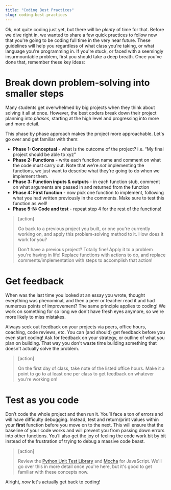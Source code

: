 ```yaml
---
title: "Coding Best Practices"
slug: coding-best-practices
---
```


Ok, not quite coding just yet, but there will be _plenty_ of time for that. Before we dive right in, we wanted to share a few quick practices to follow now that you're going to be coding full time in the very near future. These guidelines will help you regardless of what class you're taking, or what language you're programming in. If you're stuck, or faced with a seemingly insurmountable problem, first you should take a deep breath. Once you've done that, remember these key ideas:

# Break down problem-solving into smaller steps
Many students get overwhelmed by big projects when they think about solving it all at once. However, the best coders break down their project planning into _phases_, starting at the high level and progressing into more and more detail.

This phase by phase approach makes the project more approachable. Let's go over and get familiar with them:

- **Phase 1: Conceptual** - what is the outcome of the project? i.e. “My final project should be able to xyz”
- **Phase 2: Functions** - write each function name and comment on what the code must carry out. Note that we're _not_ implementing the functions, we just want to describe what they're going to do when we implement them.
- **Phase 3: Function inputs & outputs** - in each function stub, comment on what arguments are passed in and returned from the function
- **Phase 4: First function** - now pick one function to implement, following what you had written previously in the comments. Make sure to test this function as well!
- **Phase 5-N: Code and test** - repeat step 4 for the rest of the functions!

> [action]
>
> Go back to a previous project you built, or one you're currently working on, and apply this problem-solving method to it. How does it work for you?
>
> Don't have a previous project? Totally fine! Apply it to a problem you're having in life! Replace functions with actions to do, and replace comments/implementation with steps to accomplish that action!

# Get feedback

 When was the last time you looked at an essay you wrote, thought everything was phenominal, and then a peer or teacher read it and had numerous points of improvement? The same principle applies to coding! We work on something for so long we don't have fresh eyes anymore, so we're more likely to miss mistakes.

 Always seek out feedback on your projects via peers, office hours, coaching, code reviews, etc. You can (and should) get feedback before you even start coding! Ask for feedback on your strategy, or outline of what you plan on building. That way you don't waste time building something that doesn't actually solve the problem.

 > [action]
 >
 > On the first day of class, take note of the listed office hours. Make it a point to go to at least one per class to get feedback on whatever you're working on!

# Test as you code

Don’t code the whole project and then run it. You’ll face a ton of errors and will have difficulty debugging. Instead, test and return/print values within your **first** function before you move on to the next. This will ensure that the baseline of your code works and will prevent you from passing down errors into other functions. You’ll also get the joy of feeling the code work bit by bit instead of the frustration of trying to debug a massive code beast.

> [action]
>
>  Review the [Python Unit Test Library](https://docs.python.org/3/library/unittest.html) and [Mocha](https://mochajs.org/) for JavaScript. We'll go over this in more detail once you're here, but it's good to get familiar with these concepts now.

Alright, _now_ let's actually get back to coding!
